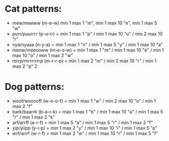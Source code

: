 # Cat patterns:
- mew/meeww (m-e-w) min 1 max 1 "m", min 1 max 10 "e", min 1 max 5 "w"
- purr/puurrrr (p-u-rr) = min 1 max 1 "p" / min 1 max 10 "u" / min 2 max 10 "r"
- nya/nyaaa (n-y-a) = min 1 max 1 "n" / min 1 max 5 "y" / min 1 max 10 "a"
- meow/meeooww (m-e-o-w) = min 1 max 1 "m" / min 1 max 10 "e" / min 1 max 10 "o" / min 1 max 2 "w"
- mrrp/mrrrrrrrp (m-r-r-p) = min 1 max 2 "m" / min 2 max 10 "r" / min 1 max 2 "p" 2

# Dog patterns:
- woof/wooooff (w-o-o-f) = min 1 max 1 "w" / min 2 max 10 "o" / min 1 max 2 "f"
- bark/baarrk (b-a-r-k) = max 1 max 1 "b" / min 1 max 10 "a" / min 1 max 5 "r" / min 1 max 2 "k"
- arf/arrff (a-r-f) = min 1 max 5 "a" / min 1 max 5 "r" / min 1 max 2 "f"
- yip/yiipp (y-i-p) = min 1 max 2 "y" / min 1 max 10 "i" / min 1 max 5 "p"
- wrf/wrrf (w-r-f) = min 1 max 2 "w" / min 1 max 10 "r" / min 1 max 5 "f"
